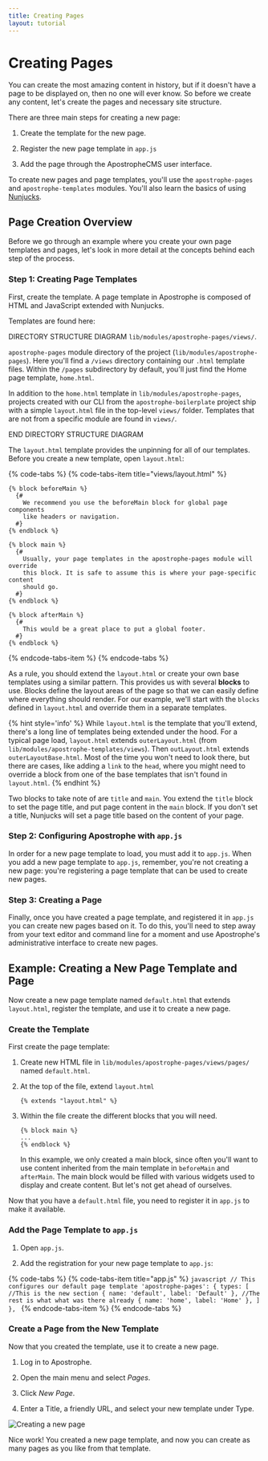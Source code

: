 ```yaml
---
title: Creating Pages
layout: tutorial
---
```


# Creating Pages

You can create the most amazing content in history, but if it doesn't have a page to be displayed on, then no one will ever know. So before we create any content, let's create the pages and necessary site structure.

There are three main steps for creating a new page:

1. Create the template for the new page.

2. Register the new page template in `app.js`

3. Add the page through the ApostropheCMS user interface.

To create new pages and page templates, you'll use the `apostrophe-pages` and `apostrophe-templates` modules. You'll also learn the basics of using [Nunjucks](https://mozilla.github.io/nunjucks/).

## Page Creation Overview

Before we go through an example where you create your own page templates and pages, let's look in more detail at the concepts behind each step of the process.

### Step 1: Creating Page Templates

First, create the template. A page template in Apostrophe is composed of HTML and JavaScript extended with Nunjucks.

Templates are found here: 

DIRECTORY STRUCTURE DIAGRAM
`lib/modules/apostrophe-pages/views/`.

`apostrophe-pages` module directory of the project \(`lib/modules/apostrophe-pages`\). Here you'll find a `/views` directory containing our `.html` template files. Within the `/pages` subdirectory by default, you'll just find the Home page template, `home.html`.

In addition to the `home.html` template in `lib/modules/apostrophe-pages`, projects created with our CLI from the `apostrophe-boilerplate` project ship with a simple `layout.html` file in the top-level `views/` folder. Templates  that are not from a specific module are found in `views/`.

END DIRECTORY STRUCTURE DIAGRAM

The `layout.html` template provides the unpinning for all of our templates. Before you create a new template, open `layout.html`:

{% code-tabs %}
{% code-tabs-item title="views/layout.html" %}
```markup
{% block beforeMain %}
  {#
    We recommend you use the beforeMain block for global page components
    like headers or navigation.
  #}
{% endblock %}

{% block main %}
  {#
    Usually, your page templates in the apostrophe-pages module will override
    this block. It is safe to assume this is where your page-specific content
    should go.
  #}
{% endblock %}

{% block afterMain %}
  {#
    This would be a great place to put a global footer.
  #}
{% endblock %}
```
{% endcode-tabs-item %}
{% endcode-tabs %}

As a rule, you should extend the `layout.html` or create your own base templates using a similar pattern. This provides us with several **blocks** to use. Blocks define the layout areas of the page so that we can easily define where everything should render. For our example, we'll start with the `blocks` defined in `layout.html` and override them in a separate templates.

{% hint style='info' %}
While `layout.html` is the template that you'll extend, there's a long line of templates being extended under the hood. For a typical page load, `layout.html` extends `outerLayout.html` (from `lib/modules/apostrophe-templates/views`). Then `outLayout.html` extends `outerLayoutBase.html`. Most of the time you won't need to look there, but there are cases, like adding a `link` to the `head`, where you might need to override a block from one of the base templates that isn't found in `layout.html`.
{% endhint %}

Two blocks to take note of are `title` and `main`. You extend the `title` block to set the page title, and put page content in the `main` block. If you don't set a title, Nunjucks will set a page title based on the content of your page.

### Step 2: Configuring Apostrophe with `app.js` 

In order for a new page template to load, you must add it to `app.js`. When you add a new page template to `app.js`, remember, you're not creating a new page: you're registering a page template that can be used to create new pages.

### Step 3: Creating a Page

Finally, once you have created a page template, and registered it in `app.js` you can create new pages based on it. To do this, you'll need to step away from your text editor and command line for a moment and use Apostrophe's administrative interface to create new pages.

## Example: Creating a New Page Template and Page 

Now create a new page template named `default.html` that extends `layout.html`, register the template, and use it to create a new page.

### Create the Template

First create the page template:

1. Create new HTML file in `lib/modules/apostrophe-pages/views/pages/` named `default.html`.

2. At the top of the file, extend `layout.html`
    ```markup
    {% extends "layout.html" %}
    ```
3. Within the file create the different blocks that you will need.

    ```markup
    {% block main %}
    ...
    {% endblock %}
    ```

    In this example, we only created a main block, since often you'll want to use content inherited from the main template in `beforeMain` and `afterMain`. The main block would be filled with various widgets used to display and create content. But let's not get ahead of ourselves.

Now that you have a `default.html` file, you need to register it in `app.js` to make it available.
 
### Add the Page Template to `app.js`

1. Open `app.js`.

2. Add the registration for your new page template to `app.js`:

{% code-tabs %}
{% code-tabs-item title="app.js" %}
    ```javascript
        // This configures our default page template
        'apostrophe-pages': {
          types: [
            //This is the new section
            {
              name: 'default',
              label: 'Default'
            },
            //The rest is what what was there already
            {
              name: 'home',
              label: 'Home'
            },
          ]
        },
    ```
{% endcode-tabs-item %}
{% endcode-tabs %}

### Create a Page from the New Template

Now that you created the template, use it to create a new page.

1. Log in to Apostrophe.

2. Open the main menu and select *Pages*.

3. Click *New Page*.

4. Enter a Title, a friendly URL, and select your new template under Type.

![Creating a new page](/.gitbook/assets/create_new_page2.png)


Nice work! You created a new page template, and now you can create as many pages as you like from that template. 
